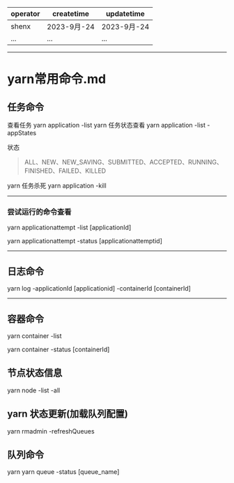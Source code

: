 | operator | createtime | updatetime |
| ---- | ---- | ---- |
| shenx | 2023-9月-24 | 2023-9月-24  |
| ... | ... | ... |
---
# yarn常用命令.md

## 任务命令
查看任务
yarn  application -list
yarn 任务状态查看
yarn application -list -appStates 

状态
> ALL、NEW、NEW_SAVING、SUBMITTED、ACCEPTED、RUNNING、FINISHED、FAILED、KILLED

yarn 任务杀死
yarn application -kill

---
### 尝试运行的命令查看
yarn applicationattempt -list [applicationId]

yarn applicationattempt -status [applicationattemptid]

---

## 日志命令
yarn log -applicationId [applicationid] -containerId [containerId]

---
## 容器命令
yarn container -list

yarn container -status [containerId]

## 节点状态信息

yarn node -list -all 

## yarn 状态更新(加载队列配置)

yarn rmadmin -refreshQueues

## 队列命令
yarn 
yarn queue -status [queue_name]
